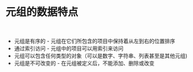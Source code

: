 # 元组的数据特点

<br/>

- 元组是有序的 - 元组在它们所包含的项目中保持着从左到右的位置排序
- 通过索引访问 - 元组中的项目可以用索引来访问
- 元组可以包含任何类型的对象（可以是数字、字符串、列表甚至是其他元组)
- 元组是不可改变的 - 在元组被定义后，不能添加、删除或改变
